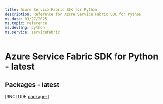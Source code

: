 ```yaml
---
title: Azure Service Fabric SDK for Python
description: Reference for Azure Service Fabric SDK for Python
ms.date: 03/27/2025
ms.topic: reference
ms.devlang: python
ms.service: servicefabric
---
```

# Azure Service Fabric SDK for Python - latest
## Packages - latest
[!INCLUDE [packages](service-fabric-index.md)]